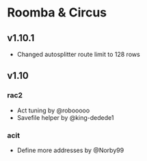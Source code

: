 # Roomba & Circus

## v1.10.1
* Changed autosplitter route limit to 128 rows

## v1.10
### rac2
* Act tuning by @robooooo 
* Savefile helper by @king-dedede1 

### acit
* Define more addresses by @Norby99